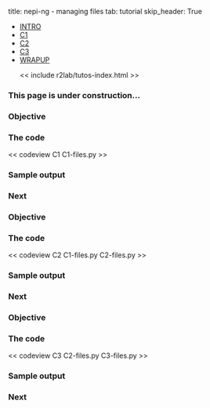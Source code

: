 title: nepi-ng - managing files
tab: tutorial
skip_header: True

<script src="/assets/r2lab/open-tab.js"></script>
<script src="/assets/js/diff.js"></script>
<script src="/assets/r2lab/r2lab-diff.js"></script>
<style>@import url("/assets/r2lab/r2lab-diff.css")</style>

<ul class="nav nav-tabs">
  <li class="active"> <a href="#INTRO">INTRO</a> </li>
  <li> <a href="#C1">C1</a></li>
  <li> <a href="#C2">C2</a></li>
  <li> <a href="#C2">C3</a></li>
  <li> <a href="#WRAPUP">WRAPUP</a></li>

  << include r2lab/tutos-index.html >>
</ul>

<div id="contents" class="tab-content" markdown="1">

<!------------ INTRO ------------>
<div id="INTRO" class="tab-pane fade in active" markdown="1">

### This page is under construction...

[](javascript:open_tab('C1'))

</div>

<!------------ C1 ------------>
<div id="C1" class="tab-pane fade" markdown="1">

### Objective

### The code

<< codeview C1 C1-files.py >>

### Sample output

### Next
[](javascript:open_tab('C2'))

</div>

<!------------ C2 ------------>
<div id="C2" class="tab-pane fade" markdown="1">

### Objective

### The code

<< codeview C2 C1-files.py C2-files.py >>

### Sample output

### Next
[](javascript:open_tab('C3'))

</div>

<!------------ C3 ------------>
<div id="C3" class="tab-pane fade" markdown="1">

### Objective

### The code

<< codeview C3 C2-files.py C3-files.py >>

### Sample output

### Next
[](javascript:open_tab('WRAPUP'))

</div>

<!------------ WRAPUP ------------>
<div id="WRAPUP" class="tab-pane fade" markdown="1">

</div>

</div> <!-- end div contents -->
